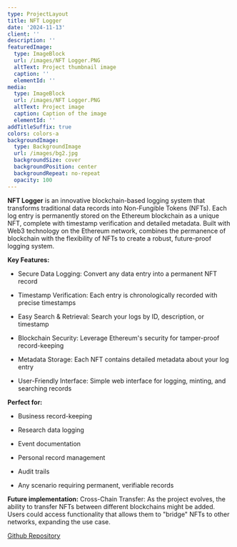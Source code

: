 ```yaml
---
type: ProjectLayout
title: NFT Logger
date: '2024-11-13'
client: ''
description: ''
featuredImage:
  type: ImageBlock
  url: /images/NFT Logger.PNG
  altText: Project thumbnail image
  caption: ''
  elementId: ''
media:
  type: ImageBlock
  url: /images/NFT Logger.PNG
  altText: Project image
  caption: Caption of the image
  elementId: ''
addTitleSuffix: true
colors: colors-a
backgroundImage:
  type: BackgroundImage
  url: /images/bg2.jpg
  backgroundSize: cover
  backgroundPosition: center
  backgroundRepeat: no-repeat
  opacity: 100
---
```

**NFT Logger** is an innovative blockchain-based logging system that transforms traditional data records into Non-Fungible Tokens (NFTs). Each log entry is permanently stored on the Ethereum blockchain as a unique NFT, complete with timestamp verification and detailed metadata. Built with Web3 technology on the Ethereum network, combines the permanence of blockchain with the flexibility of NFTs to create a robust, future-proof logging system.

**Key Features:**

*   Secure Data Logging: Convert any data entry into a permanent NFT record

*   Timestamp Verification: Each entry is chronologically recorded with precise timestamps

*   Easy Search & Retrieval: Search your logs by ID, description, or timestamp

*   Blockchain Security: Leverage Ethereum's security for tamper-proof record-keeping

*   Metadata Storage: Each NFT contains detailed metadata about your log entry

*   User-Friendly Interface: Simple web interface for logging, minting, and searching records

**Perfect for:**

*    Business record-keeping

*   Research data logging

*   Event documentation

*   Personal record management

*   Audit trails

*   Any scenario requiring permanent, verifiable records

**Future implementation:**
Cross-Chain Transfer: As the project evolves, the ability to transfer NFTs between different blockchains might be added. Users could access functionality that allows them to "bridge" NFTs to other networks, expanding the use case.

[Github Repository](https://github.com/HahaZaineb/NFT-Logger)
